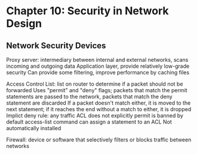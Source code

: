 # Chapter 10: Security in Network Design

## Network Security Devices

Proxy server: intermediary between internal and external networks, scans incoming and outgoing data
Application layer, provide relatively low-grade security
Can provide some filtering, improve performance by caching files

Access Control List: list on router to determine if a packet should not be forwarded
Uses "permit" and "deny" flags; packets that match the permit statements are passed to the network, packets that match the deny statement are discarded
If a packet doesn't match either, it is moved to the next statement; if it reaches the end without a match to either, it is dropped
Implict deny rule: any traffic ACL does not explicitly permit is banned by default
access-list command can assign a statement to an ACL
Not automatically installed

Firewall: device or software that selectively filters or blocks traffic between networks